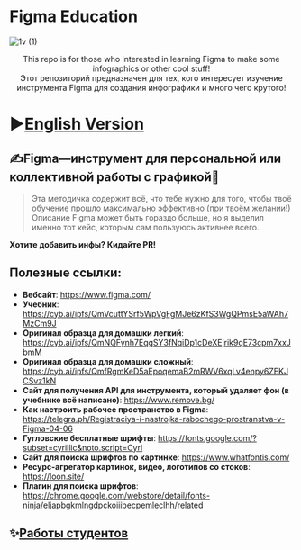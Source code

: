 # Figma Education
![1v (1)](https://user-images.githubusercontent.com/92199696/206842244-778993c1-52dc-4976-a7d7-fca532c77595.png) <br/>

<p align="center">
This repo is for those who interested in learning Figma to make some infographics or other cool stuff!<br/>
Этот репозиторий предназначен для тех, кого интересует изучение инструмента Figma для создания инфографики и много чего крутого!

# ▶️[English Version](https://github.com/Medniyy/FigmaEducation/blob/main/Eng.md) <br/>

## ✍️Figma—инструмент для персональной или коллективной работы с графикой🎨

> Эта методичка содержит всё, что тебе нужно для того, чтобы твоё обучение прошло максимально эффективно (при твоём желании!) 
  Описание Figma может быть гораздо больше, но я выделил именно тот кейс, которым сам пользуюсь активнее всего. 

**Хотите добавить инфы? Кидайте PR!**

## Полезные ссылки:

- **Вебсайт**: https://www.figma.com/
- **Учебник**: https://cyb.ai/ipfs/QmVcuttYSrf5WpVgFgMJe6zKfS3WgQPmsE5aWAh7MzCm9J
- **Оригинал образца для домашки легкий**: https://cyb.ai/ipfs/QmNQFynh7EqgSY3fNqiDp1cDeXEjrik9qE73cpm7xxJbmM
- **Оригинал образца для домашки сложный**: https://cyb.ai/ipfs/QmfRgmKeD5aEpoqemaB2mRWV6xqLv4enpy6ZEKJCSvz1kN
- **Сайт для получения API для инструмента, который удаляет фон (в учебнике всё написано)**: https://www.remove.bg/
- **Как настроить рабочее пространство в Figma**: https://telegra.ph/Registraciya-i-nastrojka-rabochego-prostranstva-v-Figma-04-06
- **Гугловские бесплатные шрифты**: https://fonts.google.com/?subset=cyrillic&noto.script=Cyrl
- **Cайт для поиска шрифтов по картинке**: https://www.whatfontis.com/
- **Ресурс-агрегатор картинок, видео, логотипов со стоков**: https://loon.site/
- **Плагин для поиска шрифтов**: https://chrome.google.com/webstore/detail/fonts-ninja/eljapbgkmlngdpckoiiibecpemleclhh/related

## ✨[Работы студентов](https://github.com/Medniyy/FigmaEducation/blob/main/Graduates%20Portfolio.md)
